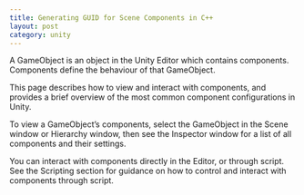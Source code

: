 ```yaml
---
title: Generating GUID for Scene Components in C++
layout: post
category: unity
---
```


A GameObject
 is an object in the Unity Editor which contains components. Components define the behaviour of that GameObject.

This page describes how to view and interact with components, and provides a brief overview of the most common component configurations in Unity.

To view a GameObject’s components, select the GameObject in the Scene
 window or Hierarchy window, then see the Inspector
 window for a list of all components and their settings.

You can interact with components directly in the Editor, or through script. See the Scripting section for guidance on how to control and interact with components through script.

